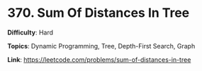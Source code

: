 # 370. Sum Of Distances In Tree

**Difficulty**: Hard

**Topics**: Dynamic Programming, Tree, Depth-First Search, Graph

**Link**: https://leetcode.com/problems/sum-of-distances-in-tree
